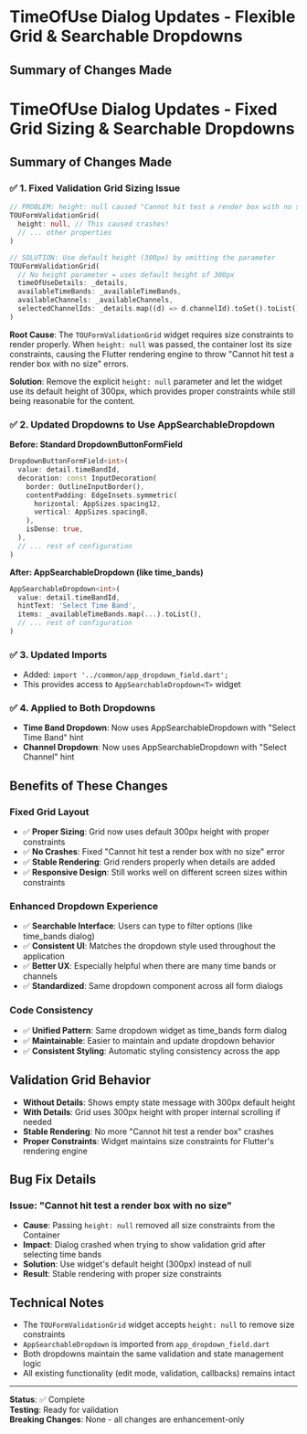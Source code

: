 # TimeOfUse Dialog Updates - Flexible Grid & Searchable Dropdowns

## Summary of Changes Made

# TimeOfUse Dialog Updates - Fixed Grid Sizing & Searchable Dropdowns

## Summary of Changes Made

### ✅ **1. Fixed Validation Grid Sizing Issue**
```dart
// PROBLEM: height: null caused "Cannot hit test a render box with no size" error
TOUFormValidationGrid(
  height: null, // This caused crashes!
  // ... other properties
)

// SOLUTION: Use default height (300px) by omitting the parameter
TOUFormValidationGrid(
  // No height parameter = uses default height of 300px
  timeOfUseDetails: _details,
  availableTimeBands: _availableTimeBands,
  availableChannels: _availableChannels,
  selectedChannelIds: _details.map((d) => d.channelId).toSet().toList(),
)
```

**Root Cause**: The `TOUFormValidationGrid` widget requires size constraints to render properly. When `height: null` was passed, the container lost its size constraints, causing the Flutter rendering engine to throw "Cannot hit test a render box with no size" errors.

**Solution**: Remove the explicit `height: null` parameter and let the widget use its default height of 300px, which provides proper constraints while still being reasonable for the content.

### ✅ **2. Updated Dropdowns to Use AppSearchableDropdown**

**Before: Standard DropdownButtonFormField**
```dart
DropdownButtonFormField<int>(
  value: detail.timeBandId,
  decoration: const InputDecoration(
    border: OutlineInputBorder(),
    contentPadding: EdgeInsets.symmetric(
      horizontal: AppSizes.spacing12,
      vertical: AppSizes.spacing8,
    ),
    isDense: true,
  ),
  // ... rest of configuration
)
```

**After: AppSearchableDropdown (like time_bands)**
```dart
AppSearchableDropdown<int>(
  value: detail.timeBandId,
  hintText: 'Select Time Band',
  items: _availableTimeBands.map(...).toList(),
  // ... rest of configuration
)
```

### ✅ **3. Updated Imports**
- Added: `import '../common/app_dropdown_field.dart';`
- This provides access to `AppSearchableDropdown<T>` widget

### ✅ **4. Applied to Both Dropdowns**
- **Time Band Dropdown**: Now uses AppSearchableDropdown with "Select Time Band" hint
- **Channel Dropdown**: Now uses AppSearchableDropdown with "Select Channel" hint

## Benefits of These Changes

### **Fixed Grid Layout**
- ✅ **Proper Sizing**: Grid now uses default 300px height with proper constraints
- ✅ **No Crashes**: Fixed "Cannot hit test a render box with no size" error
- ✅ **Stable Rendering**: Grid renders properly when details are added
- ✅ **Responsive Design**: Still works well on different screen sizes within constraints

### **Enhanced Dropdown Experience**
- ✅ **Searchable Interface**: Users can type to filter options (like time_bands dialog)
- ✅ **Consistent UI**: Matches the dropdown style used throughout the application
- ✅ **Better UX**: Especially helpful when there are many time bands or channels
- ✅ **Standardized**: Same dropdown component across all form dialogs

### **Code Consistency**
- ✅ **Unified Pattern**: Same dropdown widget as time_bands form dialog
- ✅ **Maintainable**: Easier to maintain and update dropdown behavior
- ✅ **Consistent Styling**: Automatic styling consistency across the app

## Validation Grid Behavior
- **Without Details**: Shows empty state message with 300px default height
- **With Details**: Grid uses 300px height with proper internal scrolling if needed
- **Stable Rendering**: No more "Cannot hit test a render box" crashes
- **Proper Constraints**: Widget maintains size constraints for Flutter's rendering engine

## Bug Fix Details
### **Issue**: "Cannot hit test a render box with no size"
- **Cause**: Passing `height: null` removed all size constraints from the Container
- **Impact**: Dialog crashed when trying to show validation grid after selecting time bands
- **Solution**: Use widget's default height (300px) instead of null
- **Result**: Stable rendering with proper size constraints

## Technical Notes
- The `TOUFormValidationGrid` widget accepts `height: null` to remove size constraints
- `AppSearchableDropdown` is imported from `app_dropdown_field.dart`
- Both dropdowns maintain the same validation and state management logic
- All existing functionality (edit mode, validation, callbacks) remains intact

---

**Status**: ✅ Complete  
**Testing**: Ready for validation  
**Breaking Changes**: None - all changes are enhancement-only
